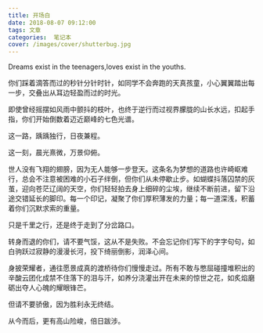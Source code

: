 ```yaml
---
title: 开场白
date: 2018-08-07 09:12:00
tags: 文章
categories:  笔记本
cover: /images/cover/shutterbug.jpg
---
```


Dreams exist in the teenagers,loves exist in the youths.

<!-- more -->

你们踩着滴答而过的秒针分针时针，如同学不会奔跑的天真孩童，小心翼翼踏出每一步，交叠出从耳边轻盈而过的时光。

即使曾经摇摆如风雨中颤抖的枝叶，也终于逆行而过视界朦胧的山长水远，扣起手指，你们开始倒数着迈近巅峰的七色光谱。

这一路，踽踽独行，日夜兼程。

这一刻，晨光熹微，万景仰俯。

世人没有飞翔的翅膀，因为无人能够一步登天。这条名为梦想的道路也许崎岖难行，总会不注意被困难的小石子绊倒，但你们从未停歇止步。如蝴蝶抖落囚禁的灰茧，迎向苍茫辽阔的天空，你们轻轻拍去身上细碎的尘埃，继续不断前进，留下沿途交错延长的脚印。每一个印记，凝聚了你们厚积薄发的力量；每一道深浅，积蓄着你们沉默求索的重量。

只是千里之行，还是终于走到了分岔路口。

转身而退的你们，请不要气馁，这从不是失败。不会忘记你们写下的字字句句，如白驹跃过寂静的漫漫长河，投下绮丽倒影，润泽心间。

身披荣耀者，通往愿景成真的渡桥待你们慢慢走过。所有不敢与憋屈碰撞堆积出的辛酸云团化成禁不住落下的泪与汗，如养分浇灌出开在未来的惊世之花，如炙焰磨砺出夺人心魄的耀眼锋芒。

但请不要骄傲，因为胜利永无终结。

从今而后，更有高山险峻，倍日跋涉。

